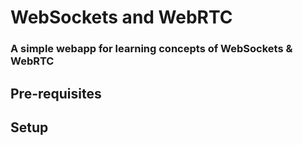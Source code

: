# WebSockets and WebRTC

### A simple webapp for learning concepts of WebSockets & WebRTC

## Pre-requisites

## Setup

